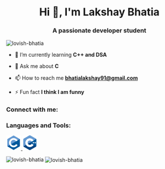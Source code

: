 <h1 align="center">Hi 👋, I'm Lakshay Bhatia</h1>
<h3 align="center">A passionate developer student</h3>

<p align="left"> <img src="https://komarev.com/ghpvc/?username=lovish-bhatia&label=Profile%20views&color=0e75b6&style=flat" alt="lovish-bhatia" /> </p>

- 🌱 I’m currently learning **C++ and DSA**

- 💬 Ask me about **C**

- 📫 How to reach me **bhatialakshay91@gmail.com**

- ⚡ Fun fact **I think I am funny**

<h3 align="left">Connect with me:</h3>
<p align="left">
</p>

<h3 align="left">Languages and Tools:</h3>
<p align="left"> <a href="https://www.cprogramming.com/" target="_blank" rel="noreferrer"> <img src="https://raw.githubusercontent.com/devicons/devicon/master/icons/c/c-original.svg" alt="c" width="40" height="40"/> </a> <a href="https://www.w3schools.com/cpp/" target="_blank" rel="noreferrer"> <img src="https://raw.githubusercontent.com/devicons/devicon/master/icons/cplusplus/cplusplus-original.svg" alt="cplusplus" width="40" height="40"/> </a> </p>

<p><img align="left" src="https://github-readme-stats.vercel.app/api/top-langs?username=lovish-bhatia&show_icons=true&locale=en&layout=compact" alt="lovish-bhatia" /></p>

<p>&nbsp;<img align="center" src="https://github-readme-stats.vercel.app/api?username=lovish-bhatia&show_icons=true&locale=en" alt="lovish-bhatia" /></p>
